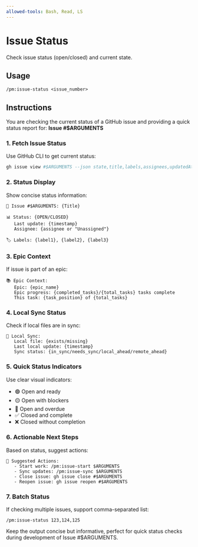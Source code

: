 ```yaml
---
allowed-tools: Bash, Read, LS
---
```


# Issue Status

Check issue status (open/closed) and current state.

## Usage

```
/pm:issue-status <issue_number>
```

## Instructions

You are checking the current status of a GitHub issue and providing a quick status report for: **Issue #$ARGUMENTS**

### 1. Fetch Issue Status

Use GitHub CLI to get current status:

```bash
gh issue view #$ARGUMENTS --json state,title,labels,assignees,updatedAt
```

### 2. Status Display

Show concise status information:

```
🎫 Issue #$ARGUMENTS: {Title}

📊 Status: {OPEN/CLOSED}
   Last update: {timestamp}
   Assignee: {assignee or "Unassigned"}

🏷️ Labels: {label1}, {label2}, {label3}
```

### 3. Epic Context

If issue is part of an epic:

```
📚 Epic Context:
   Epic: {epic_name}
   Epic progress: {completed_tasks}/{total_tasks} tasks complete
   This task: {task_position} of {total_tasks}
```

### 4. Local Sync Status

Check if local files are in sync:

```
💾 Local Sync:
   Local file: {exists/missing}
   Last local update: {timestamp}
   Sync status: {in_sync/needs_sync/local_ahead/remote_ahead}
```

### 5. Quick Status Indicators

Use clear visual indicators:

- 🟢 Open and ready
- 🟡 Open with blockers
- 🔴 Open and overdue
- ✅ Closed and complete
- ❌ Closed without completion

### 6. Actionable Next Steps

Based on status, suggest actions:

```
🚀 Suggested Actions:
   - Start work: /pm:issue-start $ARGUMENTS
   - Sync updates: /pm:issue-sync $ARGUMENTS
   - Close issue: gh issue close #$ARGUMENTS
   - Reopen issue: gh issue reopen #$ARGUMENTS
```

### 7. Batch Status

If checking multiple issues, support comma-separated list:

```
/pm:issue-status 123,124,125
```

Keep the output concise but informative, perfect for quick status checks during development of Issue #$ARGUMENTS.
